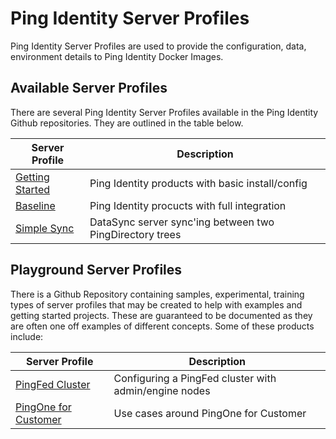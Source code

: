 # Ping Identity Server Profiles
Ping Identity Server Profiles are used to provide the configuration, data, environment details to
Ping Identity Docker Images.

## Available Server Profiles
There are several Ping Identity Server Profiles available in the Ping Identity Github repositories.
They are outlined in the table below.

| Server Profile            | Description                                         |
|---------------------------|-----------------------------------------------------|
| [Getting Started](https://github.com/pingidentity/server-profile-pingidentity-getting-started)           | Ping Identity products with basic install/config | 
| [Baseline](https://github.com/pingidentity/server-profile-pingidentity-baseline)                  | Ping Identity procucts with full integration |
| [Simple Sync](https://github.com/pingidentity/server-profile-pingidentity-simple-sync)               | DataSync server sync'ing between two PingDirectory trees |

## Playground Server Profiles
There is a Github Repository containing samples, experimental, training types of server profiles that
may be created to help with examples and getting started projects.  These are guaranteed to be documented
as they are often one off examples of different concepts.  Some of these products include:

| Server Profile            | Description                                         |
|---------------------------|-----------------------------------------------------|
| [PingFed Cluster](https://github.com/pingidentity/server-profile-pingidentity-playground/tree/master/getting-started-pingfederate-cluster)           | Configuring a PingFed cluster with admin/engine nodes | 
| [PingOne for Customer](https://github.com/pingidentity/server-profile-pingidentity-playground/tree/master/pingone-cloud) | Use cases around PingOne for Customer |
